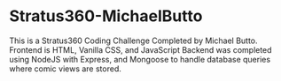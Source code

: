 # Stratus360-MichaelButto
This is a Stratus360 Coding Challenge Completed by Michael Butto.
Frontend is HTML, Vanilla CSS, and JavaScript
Backend was completed using NodeJS with Express, and Mongoose to handle
database queries where comic views are stored.
